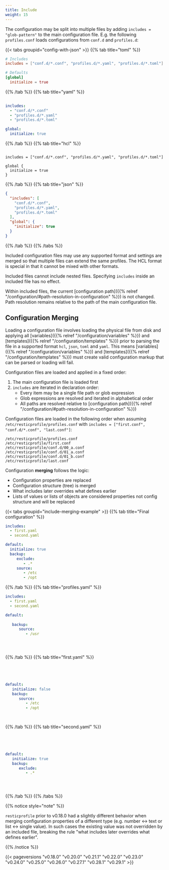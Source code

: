 ```yaml
---
title: Include
weight: 15
---
```


The configuration may be split into multiple files by adding `includes = "glob-pattern"` to the main configuration file. 
E.g. the following `profiles.conf` loads configurations from `conf.d` and `profiles.d`:

{{< tabs groupid="config-with-json" >}}
{{% tab title="toml" %}}

```toml
# Includes
includes = ["conf.d/*.conf", "profiles.d/*.yaml", "profiles.d/*.toml"]

# Defaults
[global]
  initialize = true
```


{{% /tab %}}
{{% tab title="yaml" %}}

```yaml
        
includes:
  - "conf.d/*.conf"
  - "profiles.d/*.yaml"
  - "profiles.d/*.toml"

global:
  initialize: true

```

{{% /tab %}}
{{% tab title="hcl" %}}

```hcl

includes = ["conf.d/*.conf", "profiles.d/*.yaml", "profiles.d/*.toml"]

global {
  initialize = true
}
```

{{% /tab %}}
{{% tab title="json" %}}

```json
{
  "includes": [
    "conf.d/*.conf",
    "profiles.d/*.yaml",
    "profiles.d/*.toml"
  ],
  "global": {
    "initialize": true
  }
}
```

{{% /tab %}}
{{% /tabs %}}


Included configuration files may use any supported format and settings are merged so that multiple files can extend the same profiles.
The HCL format is special in that it cannot be mixed with other formats.

Included files cannot include nested files. Specifying `includes` inside an included file has no effect.

Within included files, the current [configuration path]({{% relref "/configuration/#path-resolution-in-configuration" %}}) is not changed. Path resolution remains relative to the path of the main configuration file.

## Configuration Merging

Loading a configuration file involves loading the physical file from disk and applying all [variables]({{% relref "/configuration/variables" %}}) and [templates]({{% relref "/configuration/templates" %}}) prior to parsing the file in a supported format `hcl`, `json`, `toml` and `yaml`. This means [variables]({{% relref "/configuration/variables" %}}) and [templates]({{% relref "/configuration/templates" %}}) must create valid configuration markup that can be parsed or loading will fail.

Configuration files are loaded and applied in a fixed order:

1. The main configuration file is loaded first
2. `includes` are iterated in declaration order:
   * Every item may be a single file path or glob expression
   * Glob expressions are resolved and iterated in alphabetical order
   * All paths are resolved relative to [configuration path]({{% relref "/configuration/#path-resolution-in-configuration" %}})

Configuration files are loaded in the following order when assuming `/etc/resticprofile/profiles.conf` with `includes = ["first.conf", "conf.d/*.conf", "last.conf"]`:
```
/etc/resticprofile/profiles.conf
/etc/resticprofile/first.conf
/etc/resticprofile/conf.d/00_a.conf
/etc/resticprofile/conf.d/01_a.conf
/etc/resticprofile/conf.d/01_b.conf
/etc/resticprofile/last.conf
```

Configuration **merging** follows the logic:

* Configuration properties are replaced
* Configuration structure (tree) is merged
* What includes later overrides what defines earlier
* Lists of values or lists of objects are considered properties not config structure and will be replaced


{{< tabs groupid="include-merging-example" >}}
{{% tab title="Final configuration" %}}

```yaml
includes:
  - first.yaml
  - second.yaml

default:
  initialize: true
  backup:
     exclude:
        - .*
     source:
        - /etc
        - /opt
```

{{% /tab %}}
{{% tab title="profiles.yaml" %}}

```yaml
includes:
  - first.yaml
  - second.yaml

default:
   
   backup:
      source:
         - /usr


        
```

{{% /tab %}}
{{% tab title="first.yaml" %}}

```yaml
        



default:
   initialize: false
   backup:
      source:
         - /etc
         - /opt

        
```

{{% /tab %}}
{{% tab title="second.yaml" %}}

```yaml
        



default:
   initialize: true
   backup:
      exclude:
         - .*


        
```

{{% /tab %}}
{{% /tabs %}}


{{% notice style="note" %}}

`resticprofile` prior to v0.18.0 had a slightly different behavior when merging configuration properties of a different type (e.g. number <-> text or list <-> single value). In such cases the existing value was not overridden by an included file, breaking the rule "what includes later overrides what defines earlier".

{{% /notice %}}


{{< pageversions "v0.18.0" "v0.20.0" "v0.21.1" "v0.22.0" "v0.23.0" "v0.24.0" "v0.25.0" "v0.26.0" "v0.27.1" "v0.28.1" "v0.29.1" >}}
